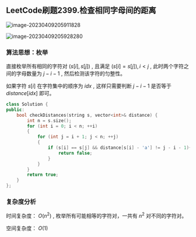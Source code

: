 ## LeetCode刷题2399.检查相同字母间的距离

![image-20230409205911828](https://blog-1304436410.cos.ap-beijing.myqcloud.com/leetcode/202304092059935.png)

![image-20230409205928280](https://blog-1304436410.cos.ap-beijing.myqcloud.com/leetcode/202304092059317.png)

### **算法思想：枚举**

直接枚举所有相同的字符对 $(s[i],s[j])$ , 且满足 $(s[i] = s[j]),i<j$  , 此时两个字符之间的字母数量为 $j - i - 1$ , 然后检测该字符的匀整性。

如果字符 $s[i]$  在字符集中的顺序为 $idx$ , 这样只需要判断 $j-i-1$  是否等于 $distance[idx]$  即可。 

```C++
class Solution {
public:
    bool checkDistances(string s, vector<int>& distance) {
        int n = s.size();
        for (int i = 0; i < n; ++i)
        {
            for (int j = i + 1; j < n; ++j)
            {
                if (s[i] == s[j] && distance[s[i] - 'a'] != j - i - 1){
                    return false;
                } 
            }
        }
        return true;
    }
};
```

### 复杂度分析

时间复杂度： $O(n^2)$ , 枚举所有可能相等的字符对，一共有 $n^2$ 对不同的字符对。

空间复杂度： $O(1)$